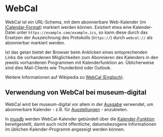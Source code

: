 # WebCal

WebCal ist ein URL-Schema, mit dem abonnierbare Web-Kalender (im [iCalendar-Format](./iCalendar.md)) markiert werden können. Existiert etwa eine Kalender-Datei unter `https://example.com/example.ics`, so kann diese durch das Ersetzen der Auszeichnung des Protokolls (`https://`) durch `webcal://` als abonnierbar markiert werden.

Ist das getan bietet der Browser beim Anklicken eines entsprechenden Links die vorhandenen Möglichkeiten zum Abonnieren des Kalenders in den jeweils vorhandenen Programmen mit Kalenderfunktion an. Üblicherweise sind dies Mail-Clients wie Thunderbird oder Outlook.

Weitere Informationen auf Wikipedia zu [WebCal (Englisch)](https://en.wikipedia.org/wiki/Webcal).

## Verwendung von WebCal bei museum-digital

WebCal wird bei museum-digital vor allem in der [Ausgabe](../../Ausgabe/) verwendet, um abonnierbare Kalender - z.B. für [Ausstellungen](../../Ausgabe/Ausstellungen/Uebersicht.md) - anzubieten.

In [musdb](../../musdb/) werden WebCal-Kalender gebündelt über die [Kalender-Funktion](../../musdb/Weiteres/Kalender.md) bereitgestellt, damit auch nicht öffentliche, datumsbezogene Informationen im üblichen Kalender-Programm angezeigt werden können.
